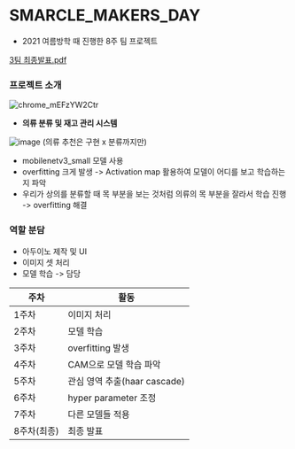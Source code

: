 # SMARCLE_MAKERS_DAY
+ 2021 여름방학 때 진행한 8주 팀 프로젝트   

[3팀 최종발표.pdf](https://github.com/kim-minsol/SMARCLE_MAKERS_DAY/files/8530192/3.pdf)


### 프로젝트 소개
![chrome_mEFzYW2Ctr](https://user-images.githubusercontent.com/81224613/164442397-9e20a7ea-626c-4d1a-9f36-3db109b5c952.jpg)

+ **의류 분류 및 재고 관리 시스템**

![image](https://user-images.githubusercontent.com/81224613/164442720-f794826b-5d14-4ee6-a80d-4581137228f7.png)
(의류 추천은 구현 x 분류까지만)
+ mobilenetv3_small 모델 사용
+ overfitting 크게 발생 -> Activation map 활용하여 모델이 어디를 보고 학습하는 지 파악
+ 우리가 상의를 분류할 때 목 부분을 보는 것처럼 의류의 목 부분을 잘라서 학습 진행 -> overfitting 해결


### 역할 분담
+ 아두이노 제작 및 UI
+ 이미지 셋 처리
+ 모델 학습 -> 담당

| 주차 | 활동 |
|---|---|
| 1주차 | 이미지 처리 |
| 2주차 | 모델 학습 |
| 3주차 | overfitting 발생 |
| 4주차 | CAM으로 모델 학습 파악 |
| 5주차 | 관심 영역 추출(haar cascade) |
| 6주차 | hyper parameter 조정 |
| 7주차 | 다른 모델들 적용 |
| 8주차(최종) | 최종 발표 |
